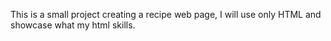 This is a small project creating a recipe web page, I will use only HTML and showcase what my html skills.